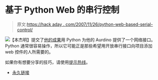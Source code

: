 # 基于 Python Web 的串行控制

> 原文:[https://hack aday . com/2007/11/26/python-web-based-serial-control/](https://hackaday.com/2007/11/26/python-web-based-serial-control/)

![](../Images/9abfc869505d645aaf15a74c0e114570.png)【本杰明】提交了[他的成果](http://blog.datasingularity.com/?p=50)用 Python 为他的 Aurdino 提供了一个网络接口。Python 通常很容易操作，所以它可能正是那些希望用开放串行接口向项目添加 web 控件的人所需要的。

如果你有想要分享的技巧，请使用[提示热线](http://hackaday.com/tips)。

*   [永久链接](http://blog.datasingularity.com/?p=50)